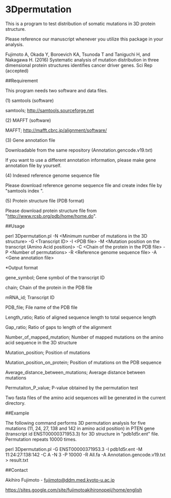 # 3Dpermutation
This is a program to test distribution of somatic mutations in 3D protein structure.

Please reference our manuscript whenever you utilize this package in your analysis.

Fujimoto A, Okada Y, Boroevich KA, Tsunoda T and Taniguchi H, and Nakagawa H. (2016) Systematic analysis of mutation distribution in three dimensional protein structures identifies cancer driver genes. Sci Rep (accepted)


##Requirement

This program needs two software and data files.

(1) samtools (software)

samtools; http://samtools.sourceforge.net


(2) MAFFT (software)

MAFFT; http://mafft.cbrc.jp/alignment/software/


(3) Gene annotation file

Downloadable from the same repository (Annotation.gencode.v19.txt)

If you want to use a different annotation information, please make gene annotation file by yourself.

(4) Indexed reference genome sequence file

Please download reference genome sequence file and create index file by "samtools index <reference genome sequence file>".

(5) Protein structure file (PDB format)

Please download protein structure file from "http://www.rcsb.org/pdb/home/home.do".


##Usage

perl 3Dpermutation.pl -N \<Minimum number of mutations in the 3D structure\> -G \<Transcript ID\> -I \<PDB file\>  -M \<Mutation position on the transcript (Amino Acid position)\> -C \<Chain of the protein in the PDB file\> -P \<Number of permutations\> -R \<Reference genome sequence file\> -A \<Gene annotation file\>

*Output format

gene_symbol; Gene symbol of the transcript ID


chain; Chain of the protein in the PDB file


mRNA_id; Transcript ID


PDB_file; File name of the PDB file


Length_ratio; Ratio of aligned sequence length to total sequence length


Gap_ratio; Ratio of gaps to length of the alignment 


Number_of_mapped_mutation; Number of mapped mutations on the amino acid sequence in the 3D structure


Mutation_position; Position of mutations


Mutation_position_on_protein; Position of mutations on the PDB sequence


Average_distance_between_mutations; Average distance between mutations


Permutaiton_P_value; P-value obtained by the permutation test


Two fasta files of the amino acid sequences will be generated in the current directory.


##Example

The following command performs 3D permutation analysis for five mutations (11, 24, 27, 138 and 142 in amino acid position) in PTEN gene (transcript id ENST00000371953.3) for 3D structure in "pdb1d5r.ent" file. Permutation repeats 10000 times.

perl 3Dpermutation.pl -G ENST00000371953.3 -I pdb1d5r.ent  -M 11:24:27:138:142 -C A -N 3 -P 10000 -R All.fa -A Annotation.gencode.v19.txt > result.txt


##Contact

Akihiro Fujimoto - fujimoto@ddm.med.kyoto-u.ac.jp

https://sites.google.com/site/fujimotoakihironopeji/home/english